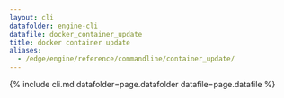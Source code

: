 ```yaml
---
layout: cli
datafolder: engine-cli
datafile: docker_container_update
title: docker container update
aliases:
  - /edge/engine/reference/commandline/container_update/
---
```

<!--
This page is automatically generated from Docker's source code. If you want to
suggest a change to the text that appears here, open a ticket or pull request
in the source repository on GitHub:

https://github.com/docker/cli
-->

{% include cli.md datafolder=page.datafolder datafile=page.datafile %}
